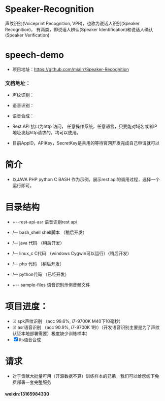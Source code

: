 # Speaker-Recognition
声纹识别(Voiceprint Recognition, VPR)，也称为说话人识别(Speaker Recognition)，
有两类，即说话人辨认(Speaker Identification)和说话人确认(Speaker Verification)

# speech-demo
- 项目地址：https://github.com/mialrr/Speaker-Recognition

### 文档地址：

- 声纹识别：
- 语音识别：
- 语音合成：



- Rest API 接口为http 访问， 任意操作系统，任意语言，只要能对域名或者IP地址发起http请求的，均可以使用。

- 目前AppID，APIKey，SecretKey是共用的等待官网开发完成自己申请就可以


# 简介
- 以JAVA PHP python C BASH 作为示例，展示rest api的调用过程，选择一个运行即可。

# 目录结构
- +--rest-api-asr  语音识别rest api
-    /-- bash_shell shell脚本                  （稍后开发）
-    /-- java 代码                             （稍后开发）
-    /-- linux_c C代码 （windows Cygwin可以运行）（稍后开发）
-    /-- php 代码                              （稍后开发）
-    /-- python代码                            （已经开发）

- +-- sample-files 语音识别示例音频文件
 
 
# 项目进度：
-   ☑ spk声纹识别 （acc 99.6%, i7-9700K M40下10毫秒）
-   ☑ asr语音识别 （acc 90.9%, i7-9700K 1秒）（开发语音识别主要是为了声纹认证本地部署需要）极度缺少训练样本） 
-   ☒ tts语音合成
  
# 请求
-  对于贡献大批量可用（开源数据不算）训练样本的兄弟，我们可以给您线下免费部署一套完整服务

#### weixin:13165984330
